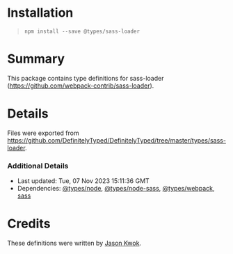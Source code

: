 # Installation
> `npm install --save @types/sass-loader`

# Summary
This package contains type definitions for sass-loader (https://github.com/webpack-contrib/sass-loader).

# Details
Files were exported from https://github.com/DefinitelyTyped/DefinitelyTyped/tree/master/types/sass-loader.

### Additional Details
 * Last updated: Tue, 07 Nov 2023 15:11:36 GMT
 * Dependencies: [@types/node](https://npmjs.com/package/@types/node), [@types/node-sass](https://npmjs.com/package/@types/node-sass), [@types/webpack](https://npmjs.com/package/@types/webpack), [sass](https://npmjs.com/package/sass)

# Credits
These definitions were written by [Jason Kwok](https://github.com/JasonHK).
